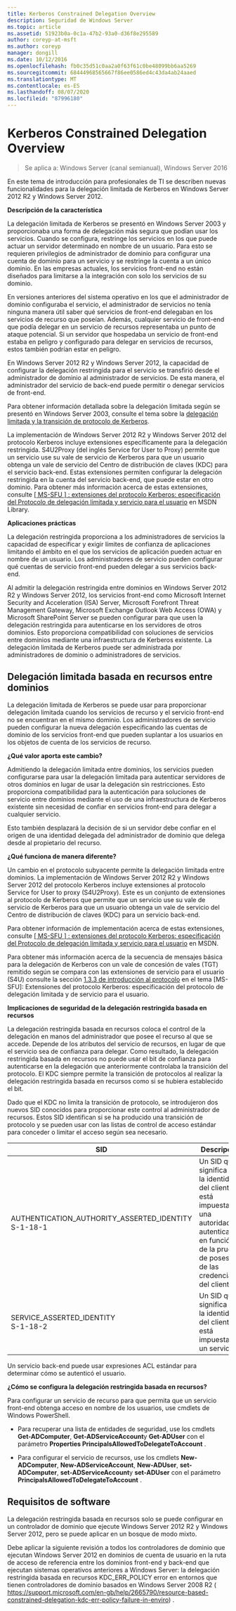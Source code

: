 ```yaml
---
title: Kerberos Constrained Delegation Overview
description: Seguridad de Windows Server
ms.topic: article
ms.assetid: 51923b0a-0c1a-47b2-93a0-d36f8e295589
author: coreyp-at-msft
ms.author: coreyp
manager: dongill
ms.date: 10/12/2016
ms.openlocfilehash: fb0c35d51c0aa2a0f63f61c0be48099bb6aa5269
ms.sourcegitcommit: 68444968565667f86ee0586ed4c43da4ab24aaed
ms.translationtype: MT
ms.contentlocale: es-ES
ms.lasthandoff: 08/07/2020
ms.locfileid: "87996180"
---
```

# <a name="kerberos-constrained-delegation-overview"></a>Kerberos Constrained Delegation Overview

>Se aplica a: Windows Server (canal semianual), Windows Server 2016

En este tema de introducción para profesionales de TI se describen nuevas funcionalidades para la delegación limitada de Kerberos en Windows Server 2012 R2 y Windows Server 2012.

**Descripción de la característica**

La delegación limitada de Kerberos se presentó en Windows Server 2003 y proporcionaba una forma de delegación más segura que podían usar los servicios. Cuando se configura, restringe los servicios en los que puede actuar un servidor determinado en nombre de un usuario. Para esto se requieren privilegios de administrador de dominio para configurar una cuenta de dominio para un servicio y se restringe la cuenta a un único dominio. En las empresas actuales, los servicios front-end no están diseñados para limitarse a la integración con solo los servicios de su dominio.

En versiones anteriores del sistema operativo en los que el administrador de dominio configuraba el servicio, el administrador de servicios no tenía ninguna manera útil saber qué servicios de front-end delegaban en los servicios de recurso que poseían. Además, cualquier servicio de front-end que podía delegar en un servicio de recursos representaba un punto de ataque potencial. Si un servidor que hospedaba un servicio de front-end estaba en peligro y configurado para delegar en servicios de recursos, estos también podrían estar en peligro.

En Windows Server 2012 R2 y Windows Server 2012, la capacidad de configurar la delegación restringida para el servicio se transfirió desde el administrador de dominio al administrador de servicios. De esta manera, el administrador del servicio de back-end puede permitir o denegar servicios de front-end.

Para obtener información detallada sobre la delegación limitada según se presentó en Windows Server 2003, consulte el tema sobre la [delegación limitada y la transición de protocolo de Kerberos](/previous-versions/windows/it-pro/windows-server-2003/cc739587(v=ws.10)).

La implementación de Windows Server 2012 R2 y Windows Server 2012 del protocolo Kerberos incluye extensiones específicamente para la delegación restringida.  S4U2Proxy (del inglés Service for User to Proxy) permite que un servicio use su vale de servicio de Kerberos para que un usuario obtenga un vale de servicio del Centro de distribución de claves (KDC) para el servicio back-end. Estas extensiones permiten configurar la delegación restringida en la cuenta del servicio back-end, que puede estar en otro dominio. Para obtener más información acerca de estas extensiones, consulte [ \[ MS-SFU \] : extensiones del protocolo Kerberos: especificación del Protocolo de delegación limitada y servicio para el usuario](https://msdn.microsoft.com/library/cc246071(PROT.13).aspx) en MSDN Library.

**Aplicaciones prácticas**

La delegación restringida proporciona a los administradores de servicios la capacidad de especificar y exigir límites de confianza de aplicaciones limitando el ámbito en el que los servicios de aplicación pueden actuar en nombre de un usuario. Los administradores de servicio pueden configurar qué cuentas de servicio front-end pueden delegar a sus servicios back-end.

Al admitir la delegación restringida entre dominios en Windows Server 2012 R2 y Windows Server 2012, los servicios front-end como Microsoft Internet Security and Acceleration (ISA) Server, Microsoft Forefront Threat Management Gateway, Microsoft Exchange Outlook Web Access (OWA) y Microsoft SharePoint Server se pueden configurar para que usen la delegación restringida para autenticarse en los servidores de otros dominios. Esto proporciona compatibilidad con soluciones de servicios entre dominios mediante una infraestructura de Kerberos existente. La delegación limitada de Kerberos puede ser administrada por administradores de dominio o administradores de servicios.

## <a name="resource-based-constrained-delegation-across-domains"></a>Delegación limitada basada en recursos entre dominios

La delegación limitada de Kerberos se puede usar para proporcionar delegación limitada cuando los servicios de recurso y el servicio front-end no se encuentran en el mismo dominio. Los administradores de servicio pueden configurar la nueva delegación especificando las cuentas de dominio de los servicios front-end que pueden suplantar a los usuarios en los objetos de cuenta de los servicios de recurso.

**¿Qué valor aporta este cambio?**

Admitiendo la delegación limitada entre dominios, los servicios pueden configurarse para usar la delegación limitada para autenticar servidores de otros dominios en lugar de usar la delegación sin restricciones. Esto proporciona compatibilidad para la autenticación para soluciones de servicio entre dominios mediante el uso de una infraestructura de Kerberos existente sin necesidad de confiar en servicios front-end para delegar a cualquier servicio.

Esto también desplazará la decisión de si un servidor debe confiar en el origen de una identidad delegada del administrador de dominio que delega desde al propietario del recurso.

**¿Qué funciona de manera diferente?**

Un cambio en el protocolo subyacente permite la delegación limitada entre dominios. La implementación de Windows Server 2012 R2 y Windows Server 2012 del protocolo Kerberos incluye extensiones al protocolo Service for User to proxy (S4U2Proxy). Este es un conjunto de extensiones al protocolo de Kerberos que permite que un servicio use su vale de servicio de Kerberos para que un usuario obtenga un vale de servicio del Centro de distribución de claves (KDC) para un servicio back-end.

Para obtener información de implementación acerca de estas extensiones, consulte [ \[ MS-SFU \] : extensiones del protocolo Kerberos: especificación del Protocolo de delegación limitada y servicio para el usuario](https://msdn.microsoft.com/library/cc246071(PROT.10).aspx) en MSDN.

Para obtener más información acerca de la secuencia de mensajes básica para la delegación de Kerberos con un vale de concesión de vales (TGT) remitido según se compara con las extensiones de servicio para el usuario (S4U) consulte la sección [1.3.3 de introducción al protocolo](/openspecs/windows_protocols/ms-sfu/1fb9caca-449f-4183-8f7a-1a5fc7e7290a) en el tema [MS-SFU]: Extensiones del protocolo Kerberos: especificación del protocolo de delegación limitada y de servicio para el usuario.

**Implicaciones de seguridad de la delegación restringida basada en recursos**

La delegación restringida basada en recursos coloca el control de la delegación en manos del administrador que posee el recurso al que se accede. Depende de los atributos del servicio de recursos, en lugar de que el servicio sea de confianza para delegar. Como resultado, la delegación restringida basada en recursos no puede usar el bit de confianza para autenticarse en la delegación que anteriormente controlaba la transición del protocolo. El KDC siempre permite la transición de protocolos al realizar la delegación restringida basada en recursos como si se hubiera establecido el bit.

Dado que el KDC no limita la transición de protocolo, se introdujeron dos nuevos SID conocidos para proporcionar este control al administrador de recursos.  Estos SID identifican si se ha producido una transición de protocolo y se pueden usar con las listas de control de acceso estándar para conceder o limitar el acceso según sea necesario.

|SID|Descripción|
|-------|--------|
|AUTHENTICATION_AUTHORITY_ASSERTED_IDENTITY<br />S-1-18-1|Un SID que significa que la identidad del cliente está impuesta por una autoridad de autenticación en función de la prueba de posesión de las credenciales del cliente.|
|SERVICE_ASSERTED_IDENTITY<br />S-1-18-2|Un SID que significa que la identidad del cliente está impuesta por un servicio.|

Un servicio back-end puede usar expresiones ACL estándar para determinar cómo se autenticó el usuario.

**¿Cómo se configura la delegación restringida basada en recursos?**

Para configurar un servicio de recurso para que permita que un servicio front-end obtenga acceso en nombre de los usuarios, use cmdlets de Windows PowerShell.

-   Para recuperar una lista de entidades de seguridad, use los cmdlets **Get-ADComputer**, **Get-ADServiceAccount**y **Get-ADUser** con el parámetro **Properties PrincipalsAllowedToDelegateToAccount** .

-   Para configurar el servicio de recursos, use los cmdlets **New-ADComputer**, **New-ADServiceAccount**, **New-ADUser**, **set-ADComputer**, **set-ADServiceAccount**y **set-ADUser** con el parámetro **PrincipalsAllowedToDelegateToAccount** .

## <a name="software-requirements"></a><a name="BKMK_SOFT"></a>Requisitos de software
La delegación restringida basada en recursos solo se puede configurar en un controlador de dominio que ejecute Windows Server 2012 R2 y Windows Server 2012, pero se puede aplicar en un bosque de modo mixto.

Debe aplicar la siguiente revisión a todos los controladores de dominio que ejecutan Windows Server 2012 en dominios de cuenta de usuario en la ruta de acceso de referencia entre los dominios front-end y back-end que ejecutan sistemas operativos anteriores a Windows Server: la delegación restringida basada en recursos KDC_ERR_POLICY error en entornos que tienen controladores de dominio basados en Windows Server 2008 R2 ( https://support.microsoft.com/en-gb/help/2665790/resource-based-constrained-delegation-kdc-err-policy-failure-in-enviro) .
